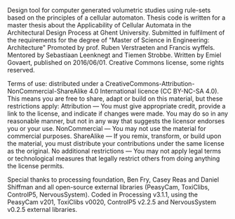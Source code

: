 Design tool for computer generated volumetric studies using rule-sets based on the principles of a cellular automaton. 
Thesis code is written for a master thesis about the Applicability of Cellular Automata in the Architectural Design Process at Ghent University.
Submitted in fulfilment of the requirements for the degree of "Master of Science in Engineering: Architecture"
Promoted by prof. Ruben Verstraeten and Francis wyffels. Mentored by Sebastiaan Leenknegt and Tiemen Strobbe.
Written by Emiel Govaert, published on 2016/06/01. Creative Commons license, some rights reserved.

Terms of use: distributed under a CreativeCommons-Attribution-NonCommercial-ShareAlike 4.0 International licence (CC BY-NC-SA 4.0).
This means you are free to share, adapt or build on this material, but these restrictions apply:
Attribution — You must give appropriate credit, provide a link to the license, and indicate if changes were made. You may do so in any reasonable manner, but not in any way that suggests the licensor endorses you or your use.
NonCommercial — You may not use the material for commercial purposes.
ShareAlike — If you remix, transform, or build upon the material, you must distribute your contributions under the same license as the original.
No additional restrictions — You may not apply legal terms or technological measures that legally restrict others from doing anything the license permits.

Special thanks to processing foundation, Ben Fry, Casey Reas and Daniel Shiffman and all open-source external libraries (PeasyCam, ToxiClibs, ControlP5, NervousSystem).
Coded in Processing v3.1.1, using the PeasyCam v201, ToxiClibs v0020, ControlP5 v2.2.5 and NervousSystem v0.2.5 external libraries.
